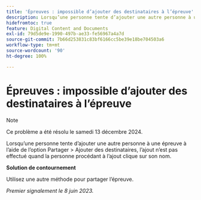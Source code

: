 ```yaml
---
title: 'Épreuves : impossible d’ajouter des destinataires à l’épreuve'
description: Lorsqu’une personne tente d’ajouter une autre personne à une épreuve à l’aide de l’option Partager > Ajouter des destinataires, l’ajout n’est pas effectué quand la personne procédant à l’ajout clique sur son nom.
hidefromtoc: true
feature: Digital Content and Documents
exl-id: 79d5de9e-1990-497b-ae33-fe56967a4a7d
source-git-commit: 7b66d253831c83bf6166cc5be39e18be704503a6
workflow-type: tm+mt
source-wordcount: '90'
ht-degree: 100%

---
```


# Épreuves : impossible d’ajouter des destinataires à l’épreuve

>[!NOTE]
>
>Ce problème a été résolu le samedi 13 décembre 2024.

Lorsqu’une personne tente d’ajouter une autre personne à une épreuve à l’aide de l’option Partager > Ajouter des destinataires, l’ajout n’est pas effectué quand la personne procédant à l’ajout clique sur son nom.

**Solution de contournement**

Utilisez une autre méthode pour partager l’épreuve.

_Premier signalement le 8 juin 2023._
